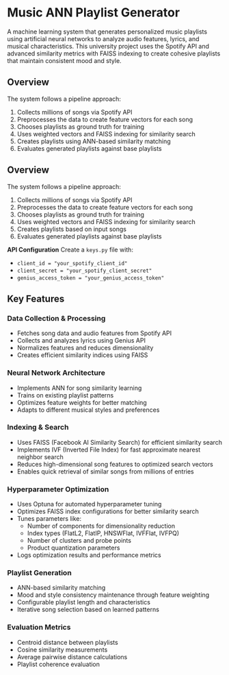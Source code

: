 # Music ANN Playlist Generator

A machine learning system that generates personalized music playlists using artificial neural networks to analyze audio features, lyrics, and musical characteristics. This university project uses the Spotify API and advanced similarity metrics with FAISS indexing to create cohesive playlists that maintain consistent mood and style.

## Overview

The system follows a pipeline approach:
1. Collects millions of songs via Spotify API
2. Preprocesses the data to create feature vectors for each song
3. Chooses playlists as ground truth for training
4. Uses weighted vectors and FAISS indexing for similarity search
5. Creates playlists using ANN-based similarity matching
6. Evaluates generated playlists against base playlists
## Overview

The system follows a pipeline approach:
1. Collects millions of songs via Spotify API
2. Preprocesses the data to create feature vectors for each song
3. Chooses playlists as ground truth for training
4. Uses weighted vectors and FAISS indexing for similarity search
5. Creates playlists based on input songs
6. Evaluates generated playlists against base playlists

**API Configuration**
Create a `keys.py` file with:
- `client_id = "your_spotify_client_id"`
- `client_secret = "your_spotify_client_secret"`
- `genius_access_token = "your_genius_access_token"`


## Key Features

### Data Collection & Processing
- Fetches song data and audio features from Spotify API
- Collects and analyzes lyrics using Genius API
- Normalizes features and reduces dimensionality
- Creates efficient similarity indices using FAISS

### Neural Network Architecture
- Implements ANN for song similarity learning
- Trains on existing playlist patterns
- Optimizes feature weights for better matching
- Adapts to different musical styles and preferences

### Indexing & Search
- Uses FAISS (Facebook AI Similarity Search) for efficient similarity search
- Implements IVF (Inverted File Index) for fast approximate nearest neighbor search
- Reduces high-dimensional song features to optimized search vectors
- Enables quick retrieval of similar songs from millions of entries

### Hyperparameter Optimization
- Uses Optuna for automated hyperparameter tuning
- Optimizes FAISS index configurations for better similarity search
- Tunes parameters like:
  - Number of components for dimensionality reduction
  - Index types (FlatL2, FlatIP, HNSWFlat, IVFFlat, IVFPQ)
  - Number of clusters and probe points
  - Product quantization parameters
- Logs optimization results and performance metrics

### Playlist Generation
- ANN-based similarity matching
- Mood and style consistency maintenance through feature weighting
- Configurable playlist length and characteristics
- Iterative song selection based on learned patterns

### Evaluation Metrics
- Centroid distance between playlists
- Cosine similarity measurements
- Average pairwise distance calculations
- Playlist coherence evaluation

